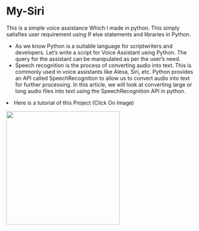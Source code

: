# My-Siri
This is a simple voice assistance Which I made in python. This simply satisfies user requirement using If else statements and libraries in Python.

<ul>
  
  <li> As we know Python is a suitable language for scriptwriters and developers. Let’s write a script for Voice Assistant using Python. The query for the assistant can be manipulated as per the user’s need. </li>
  <li>Speech recognition is the process of converting audio into text. This is commonly used in voice assistants like Alexa, Siri, etc. 
  Python provides an API called SpeechRecognition to allow us to convert audio into text for further processing. In this article, we will look at converting large or long audio files into text using the SpeechRecognition API in python.</li>
</ul>
<li> Here is a tutorial of this Project (Click On Image)</li>

<a href="https://www.youtube.com/watch?v=Lp9Ftuq2sVI&t=4s&ab_channel=CodeWithHarry"> <img src="https://gcn.com/-/media/GIG/GCN/Redesign/Articles/2019/December/voicerecogntionpolice.jpg" width = 300px> </a>
